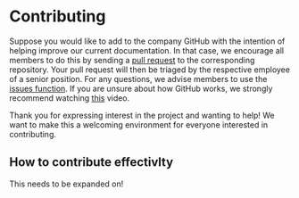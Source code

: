 # Contributing
Suppose you would like to add to the company GitHub with the intention of helping improve our current documentation. In that case, we encourage all members to do this by sending a [pull request](https://github.com/NASA-Protocol-Exploits/handbook/pulls) to the corresponding repository. Your pull request will then be triaged by the respective employee of a senior position. For any questions, we advise members to use the [issues function](https://github.com/NASA-Protocol-Exploits/handbook/issues). If you are unsure about how GitHub works, we strongly recommend watching [this](https://www.youtube.com/watch?v=RGOj5yH7evk&ab_channel=freeCodeCamp.org) video.

Thank you for expressing interest in the project and wanting to help! We want to make this a welcoming environment for everyone interested in contributing.

## How to contribute effectivlty
This needs to be expanded on!
